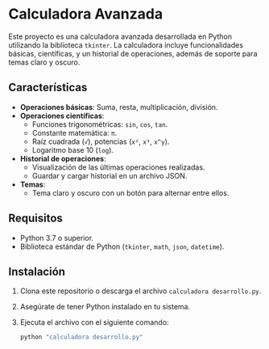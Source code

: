 # Calculadora Avanzada

Este proyecto es una calculadora avanzada desarrollada en Python utilizando la biblioteca `tkinter`. La calculadora incluye funcionalidades básicas, científicas, y un historial de operaciones, además de soporte para temas claro y oscuro.

## Características

- **Operaciones básicas**: Suma, resta, multiplicación, división.
- **Operaciones científicas**:
  - Funciones trigonométricas: `sin`, `cos`, `tan`.
  - Constante matemática: `π`.
  - Raíz cuadrada (`√`), potencias (`x²`, `x³`, `x^y`).
  - Logaritmo base 10 (`log`).
- **Historial de operaciones**:
  - Visualización de las últimas operaciones realizadas.
  - Guardar y cargar historial en un archivo JSON.
- **Temas**:
  - Tema claro y oscuro con un botón para alternar entre ellos.

## Requisitos

- Python 3.7 o superior.
- Biblioteca estándar de Python (`tkinter`, `math`, `json`, `datetime`).

## Instalación

1. Clona este repositorio o descarga el archivo `calculadora desarrollo.py`.
2. Asegúrate de tener Python instalado en tu sistema.
3. Ejecuta el archivo con el siguiente comando:

   ```bash
   python "calculadora desarrollo.py"